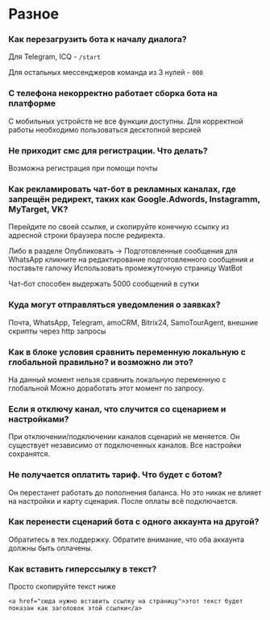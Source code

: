 # Разное

### Как перезагрузить бота к началу диалога?

Для Telegram, ICQ - `/start`

Для остальных мессенджеров команда из 3 нулей - `000`

### С телефона некорректно работает сборка бота на платформе

С мобильных устройств не все функции доступны. Для корректной работы необходимо пользоваться десктопной версией

### Не приходит смс для регистрации. Что делать?

Возможна регистрация при помощи почты

### Как рекламировать чат-бот в рекламных каналах, где запрещён редирект, таких как Google.Adwords, Instagramm, MyTarget, VK?

Перейдите по своей ссылке, и скопируйте конечную ссылку из адресной строки браузера после редиректа.

Либо в разделе Опубликовать -> Подготовленные сообщения для WhatsApp кликните на редактирование подготовленного сообщения и поставьте галочку Использовать промежуточную страницу WatBot

Чат-бот способен выдержать 5000 сообщений в сутки

### Куда могут отправляться уведомления о заявках?

Почта, WhatsApp, Telegram, amoCRM, Bitrix24, SamoTourAgent, внешние скрипты через http запросы

### Как в блоке условия сравнить переменную локальную с глобальной правильно? и возможно ли это?

На данный момент нельзя сравнить локальную переменную с глобальной Можно доработать этот момент по запросу.

### Если я отключу канал, что случится со сценарием и настройками?

При отключении/подключении каналов сценарий не меняется. Он существует независимо от подключенных каналов. Все настройки сохранятся.&#x20;

### Не получается оплатить тариф. Что будет с ботом?

Он перестанет работать до пополнения баланса. Но это никак не влияет на настройки и карту сценария. После оплаты всё подключается.

### Как перенести сценарий бота с одного аккаунта на другой?

Обратитесь в тех.поддержку. Обратите внимание, что оба аккаунта должны быть оплачены.

### Как вставить гиперссылку в текст?

Просто скопируйте текст ниже

```
<a href="сюда нужно вставить ссылку на страницу">этот текст будет показан как заголовок этой ссылки</a>
```

